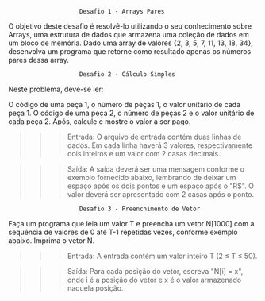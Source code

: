                         Desafio 1 - Arrays Pares
O objetivo deste desafio é resolvê-lo utilizando o seu conhecimento sobre Arrays, uma estrutura de dados que armazena uma coleção de dados em um bloco de memória. Dado uma array de valores {2, 3, 5, 7, 11, 13, 18, 34}, desenvolva um programa que retorne como resultado apenas os números pares dessa array.



                        Desafio 2 - Cálculo Simples
Neste problema, deve-se ler:

O código de uma peça 1, o número de peças 1, o valor unitário de cada peça 1. O código de uma peça 2, o número de peças 2 e o valor unitário de cada peça 2. Após, calcule e mostre o valor a ser pago.

>>>Entrada:
O arquivo de entrada contém duas linhas de dados. Em cada linha haverá 3 valores, respectivamente dois inteiros e um valor com 2 casas decimais.

>>>Saída:
A saída deverá ser uma mensagem conforme o exemplo fornecido abaixo, lembrando de deixar um espaço após os dois pontos e um espaço após o "R$". O valor deverá ser apresentado com 2 casas após o ponto.



                        Desafio 3 - Preenchimento de Vetor
Faça um programa que leia um valor T e preencha um vetor N[1000] com a sequência de valores de 0 até T-1 repetidas vezes, conforme exemplo abaixo. Imprima o vetor N.

>>>Entrada:
A entrada contém um valor inteiro T (2 ≤ T ≤ 50).

>>>Saída:
Para cada posição do vetor, escreva "N[i] = x", onde i é a posição do vetor e x é o valor armazenado naquela posição.
